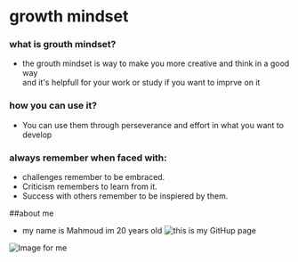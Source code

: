# growth mindset
### **what is grouth mindset?**
* the grouth mindset is way to make you more creative and think in a good way
<br>and it's helpfull for your work or study if you want to imprve on it 

### how you can use it?
* You can use them through perseverance and effort in what you want to develop

### always remember when faced with:
- challenges remember to be embraced.
- Criticism remembers to learn from it.
- Success with others remember to be inspiered by them.

##about me
* my name is Mahmoud im 20 years old 
![this is my GitHup page](https://github.com/Mahmoud-Ghannam)

![Image for me](https://scontent.famm3-2.fna.fbcdn.net/v/t1.0-9/88128617_3544748188929710_136267067350319104_n.jpg?_nc_cat=107&_nc_sid=09cbfe&_nc_eui2=AeEmBrMAKG_BocPiHn0ounpXrSKl0_wkEjStIqXT_CQSNLyzVkU2sc6HxQ0698OXStB7uSjQITIZtPTla4nIDFXU&_nc_ohc=qOgg2IkRxEYAX-20rNK&_nc_ht=scontent.famm3-2.fna&oh=c67e3e5b1bc2adad56320add3838c106&oe=5F154CF8)
